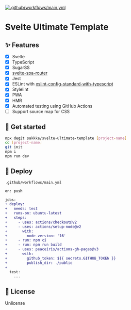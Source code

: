 [![.github/workflows/main.yml](https://github.com/sakkke/svelte-ultimate-template/actions/workflows/main.yml/badge.svg)](https://github.com/sakkke/svelte-ultimate-template/actions/workflows/main.yml)

# Svelte Ultimate Template

## ✨ Features

- [x] Svelte
- [x] TypeScript
- [x] SugarSS
- [x] [svelte-spa-router](https://github.com/ItalyPaleAle/svelte-spa-router)
- [x] Jest
- [x] ESLint with [eslint-config-standard-with-typescript](https://github.com/standard/eslint-config-standard-with-typescript)
- [x] Stylelint
- [x] PWA
- [x] HMR
- [x] Automated testing using GitHub Actions
- [ ] Support source map for CSS

## 🎉 Get started

```sh
npx degit sakkke/svelte-ultimate-template [project-name]
cd [project-name]
git init
npm i
npm run dev
```

## 🚀 Deploy

`.github/workflows/main.yml`

```diff
on: push

jobs:
+ deploy:
+   needs: test
+   runs-on: ubuntu-latest
+   steps:
+     - uses: actions/checkout@v2
+     - uses: actions/setup-node@v2
+       with:
+         node-version: '16'
+     - run: npm ci
+     - run: npm run build
+     - uses: peaceiris/actions-gh-pages@v3
+       with:
+         github_token: ${{ secrets.GITHUB_TOKEN }}
+         publish_dir: ./public
+
  test:
    ...
```

## 📄 License

Unlicense